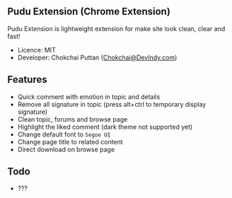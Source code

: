 Pudu Extension (Chrome Extension)
---------------------------------
Pudu Extension is lightweight extension for make site look clean, clear and fast!

- Licence: MIT
- Developer: Chokchai Puttan (<Chokchai@DevIndy.com>)

Features
--------

- Quick comment with emotion in topic and details
- Remove all signature in topic (press alt+ctrl to temporary display signature)
- Clean topic, forums and browse page
- Highlight the liked comment (dark theme not supported yet)
- Change default font to `Segoe UI`
- Change page title to related content
- Direct download on browse page

Todo
----

- ???